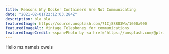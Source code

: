 ```yaml
---
title: Reasons Why Docker Containers Are Not Communicating
date: "2021-02-01T22:12:03.284Z"
description: bla bla
featuredImage: https://source.unsplash.com/71CjSSB83Wo/1600x900
featuredImageAlt: Vintage Telephones for communications
featuredImageCredit: <span>Photo by <a href="https://unsplash.com/@ptrikutam?utm_source=unsplash&amp;utm_medium=referral&amp;utm_content=creditCopyText">Pavan Trikutam</a> on <a href="https://unsplash.com/s/photos/communication?utm_source=unsplash&amp;utm_medium=referral&amp;utm_content=creditCopyText">Unsplash</a></span><br>A nice photo for you :) It relates to the subject, doesn't it?
---
```

 
 
Hello mz nameis oweis